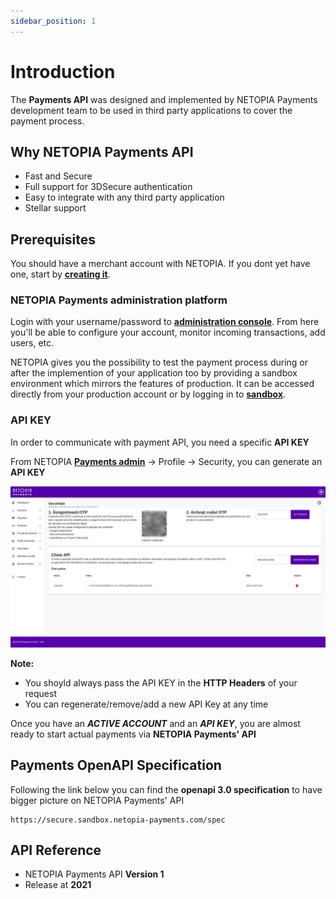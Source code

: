 ```yaml
---
sidebar_position: 1
---
```


# Introduction

The **Payments API**  was designed and implemented by NETOPIA Payments development team to be used in third party applications to cover the payment process.

## Why NETOPIA Payments API
-   Fast and Secure
-   Full support for 3DSecure authentication
-   Easy to integrate with any third party application 
-   Stellar support

## Prerequisites

You should have a merchant account with NETOPIA. If you dont yet have one, start by **[creating it](https://netopia-payments.com/register/)**.


### NETOPIA Payments administration platform
Login with your username/password to **[administration console](https://admin.netopia-payments.com/)**. From here you'll be able to configure your account, monitor incoming transactions, add users, etc.

NETOPIA gives you the possibility to test the payment process during or after the implemention of your application too by providing a sandbox environment which mirrors the features of production. It can be accessed directly from your production account or by logging in to **[sandbox](https://sandbox.netopia-payments.com)**.


### API KEY
In order to communicate with payment API, you need a specific **API KEY**

From NETOPIA **[Payments admin](https://admin.netopia-payments.com/)** -> Profile -> Security, you can generate an **API KEY**

![Example banner](/img/apiKey.jpg)

**Note:** 
-   You shoyld always pass the API KEY in the **HTTP Headers** of your request 
-   You can regenerate/remove/add a new API Key at any time

Once you have an **_ACTIVE ACCOUNT_** and an **_API KEY_**, you are almost ready to start actual payments via **NETOPIA Payments' API**


## Payments OpenAPI Specification
Following the link below you can find the **openapi 3.0 specification** to have bigger picture on NETOPIA Payments' API 

```
https://secure.sandbox.netopia-payments.com/spec
```

## API Reference
-   NETOPIA Payments API **Version 1** 
-   Release at **2021**

